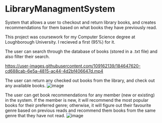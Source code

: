 # LibraryManagmentSystem
System that allows a user to checkout and return library books, and creates recommendations for them based on what books they have previously read.

This project was coursework for my Computer Science degree at Loughborough University. I recieved a first (95%) for it.

The user can search through the database of books (stored in a .txt file) and also filter their search.

https://user-images.githubusercontent.com/109162139/184647620-cd688cab-6e5a-4815-ac44-4d2bf406647d.mp4

The user can return any checked out books from the library, and check out any available books.
![image](https://user-images.githubusercontent.com/109162139/184636544-6503e21c-0353-4af8-aaf6-c19689f7bfd1.png)

The user can get book recommendations for any member (new or existing) in the system. If the member is new, it will recommend the most popular books for their preferred genre; otherwise, it will figure out their favourite genre based on previous reads and recommend them books from the same genre that they have not read.
![image](https://user-images.githubusercontent.com/109162139/184636779-e2912da6-0e2f-46c6-833c-a2f7e8418a70.png)
